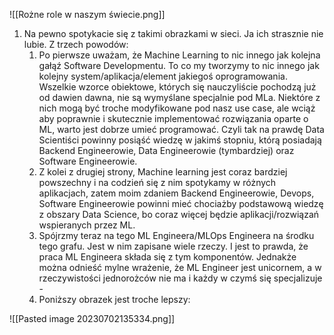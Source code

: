![[Rożne role w naszym świecie.png]]

1. Na pewno spotykacie się z takimi obrazkami w sieci. Ja ich strasznie nie lubie. Z trzech powodów:
	1. Po pierwsze uważam, że Machine Learning to nic innego jak kolejna gałąź Software Developmentu. To co my tworzymy to nic innego jak kolejny system/aplikacja/element jakiegoś oprogramowania. Wszelkie wzorce obiektowe, których się nauczyliście pochodzą już od dawien dawna, nie są wymyślane specjalnie pod MLa. Niektóre z nich mogą być troche modyfikowane pod nasz use case, ale wciąż aby poprawnie i skutecznie implementować rozwiązania oparte o ML, warto jest dobrze umieć programować. Czyli tak na prawdę Data Scientiści powinny posiąść wiedzę w jakimś stopniu, którą posiadają Backend Engineerowie, Data Engineerowie (tymbardziej) oraz Software Engineerowie.
	2. Z kolei z drugiej strony, Machine learning jest coraz bardziej powszechny i na codzień się z nim spotykamy w różnych aplikacjach, zatem moim zdaniem Backend Engineerowie, Devops, Software Engineerowie powinni mieć chociażby podstawową wiedzę z obszary Data Science, bo coraz więcej będzie aplikacji/rozwiązań wspieranych przez ML.
	3. Spójrzmy teraz na tego ML Engineera/MLOps Engineera na środku tego grafu. Jest w nim zapisane wiele rzeczy. I jest to prawda, że praca ML Engineera składa się z tym komponentów. Jednakże można odnieść mylne wrażenie, że ML Engineer jest unicornem, a w rzeczywistości jednorożców nie ma i każdy w czymś się specjalizuje - 
	4. Poniższy obrazek jest troche lepszy:



![[Pasted image 20230702135334.png]]